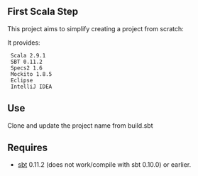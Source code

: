 First Scala Step
------------

This project aims to simplify creating a project from scratch:

It provides:

     Scala 2.9.1
     SBT 0.11.2
     Specs2 1.6
     Mockito 1.8.5
     Eclipse
     IntelliJ IDEA

Use
---------------
Clone and update the project name from build.sbt


Requires
---------------

* [sbt](https://github.com/harrah/xsbt/wiki) 0.11.2 (does not work/compile with sbt 0.10.0) or earlier.
